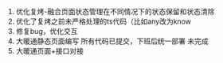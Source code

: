 1. 优化复烤-融合页面状态管理在不同情况下的状态保留和状态清除
2. 优化了复烤之前未严格处理的ts代码（比如any改为know
3. 修复bug，优化交互
4. 大暖通静态页面编写
   所有代码已提交，下班后统一部署
   未完成
1. 大暖通页面+接口对接